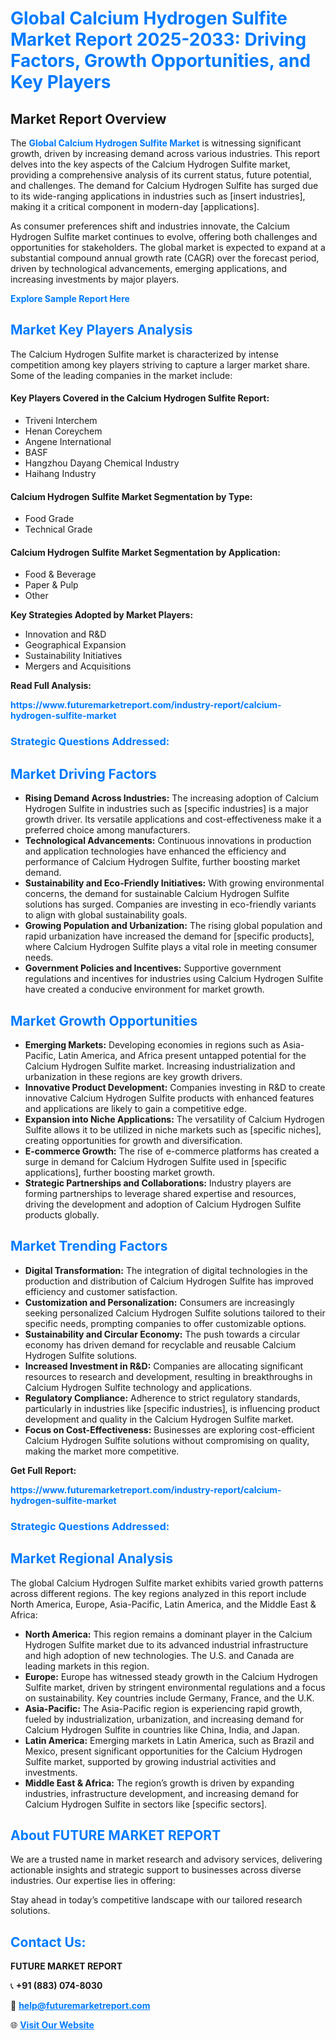 <h1 style="color: #007BFF;">Global Calcium Hydrogen Sulfite Market Report 2025-2033: Driving Factors, Growth Opportunities, and Key Players</h1>

<section id="overview">
<h2>Market Report Overview</h2>
<p>The <a href="https://www.futuremarketreport.com/industry-report/calcium-hydrogen-sulfite-market" style="color: #007BFF; text-decoration: none;"><strong>Global Calcium Hydrogen Sulfite Market</strong></a> is witnessing significant growth, driven by increasing demand across various industries. This report delves into the key aspects of the Calcium Hydrogen Sulfite market, providing a comprehensive analysis of its current status, future potential, and challenges. The demand for Calcium Hydrogen Sulfite has surged due to its wide-ranging applications in industries such as [insert industries], making it a critical component in modern-day [applications].</p>
<p>As consumer preferences shift and industries innovate, the Calcium Hydrogen Sulfite market continues to evolve, offering both challenges and opportunities for stakeholders. The global market is expected to expand at a substantial compound annual growth rate (CAGR) over the forecast period, driven by technological advancements, emerging applications, and increasing investments by major players.</p>
</section>

<section id="overview">
<p><a href="https://www.futuremarketreport.com/request-sample/reportId=47013" style="color: #007BFF; text-decoration: none;"><strong>Explore Sample Report Here</strong></a></p>
</section>

<section id="key-players">
<h2 style="color: #007BFF;">Market Key Players Analysis</h2>
<p>The Calcium Hydrogen Sulfite market is characterized by intense competition among key players striving to capture a larger market share. Some of the leading companies in the market include:</p>
<h4>Key Players Covered in the Calcium Hydrogen Sulfite Report:</h4>
<ul><li>Triveni Interchem</li><li>Henan Coreychem</li><li>Angene International</li><li>BASF</li><li>Hangzhou Dayang Chemical Industry</li><li>Haihang Industry</li></ul>
<h4>Calcium Hydrogen Sulfite Market Segmentation by Type:</h4>
<ul><li>Food Grade</li><li>Technical Grade</li></ul>

<h4>Calcium Hydrogen Sulfite Market Segmentation by Application:</h4>
<ul><li>Food &amp; Beverage</li><li>Paper &amp; Pulp</li><li>Other</li></ul>
<p><strong>Key Strategies Adopted by Market Players:</strong></p>
<ul>
<li>Innovation and R&D</li>
<li>Geographical Expansion</li>
<li>Sustainability Initiatives</li>
<li>Mergers and Acquisitions</li>
</ul>
</section>

<section>
<p><strong>Read Full Analysis: </strong></p><a href="https://www.futuremarketreport.com/industry-report/calcium-hydrogen-sulfite-market" style="color: #007BFF; text-decoration: none;"><strong>https://www.futuremarketreport.com/industry-report/calcium-hydrogen-sulfite-market</strong></a>
<h3 style="color: #007BFF;">Strategic Questions Addressed:</h3>
</section>

<section id="driving-factors">
<h2 style="color: #007BFF;">Market Driving Factors</h2>
<ul>
<li><strong>Rising Demand Across Industries:</strong> The increasing adoption of Calcium Hydrogen Sulfite in industries such as [specific industries] is a major growth driver. Its versatile applications and cost-effectiveness make it a preferred choice among manufacturers.</li>
<li><strong>Technological Advancements:</strong> Continuous innovations in production and application technologies have enhanced the efficiency and performance of Calcium Hydrogen Sulfite, further boosting market demand.</li>
<li><strong>Sustainability and Eco-Friendly Initiatives:</strong> With growing environmental concerns, the demand for sustainable Calcium Hydrogen Sulfite solutions has surged. Companies are investing in eco-friendly variants to align with global sustainability goals.</li>
<li><strong>Growing Population and Urbanization:</strong> The rising global population and rapid urbanization have increased the demand for [specific products], where Calcium Hydrogen Sulfite plays a vital role in meeting consumer needs.</li>
<li><strong>Government Policies and Incentives:</strong> Supportive government regulations and incentives for industries using Calcium Hydrogen Sulfite have created a conducive environment for market growth.</li>
</ul>
</section>

<section id="growth-opportunities">
<h2 style="color: #007BFF;">Market Growth Opportunities</h2>
<ul>
<li><strong>Emerging Markets:</strong> Developing economies in regions such as Asia-Pacific, Latin America, and Africa present untapped potential for the Calcium Hydrogen Sulfite market. Increasing industrialization and urbanization in these regions are key growth drivers.</li>
<li><strong>Innovative Product Development:</strong> Companies investing in R&D to create innovative Calcium Hydrogen Sulfite products with enhanced features and applications are likely to gain a competitive edge.</li>
<li><strong>Expansion into Niche Applications:</strong> The versatility of Calcium Hydrogen Sulfite allows it to be utilized in niche markets such as [specific niches], creating opportunities for growth and diversification.</li>
<li><strong>E-commerce Growth:</strong> The rise of e-commerce platforms has created a surge in demand for Calcium Hydrogen Sulfite used in [specific applications], further boosting market growth.</li>
<li><strong>Strategic Partnerships and Collaborations:</strong> Industry players are forming partnerships to leverage shared expertise and resources, driving the development and adoption of Calcium Hydrogen Sulfite products globally.</li>
</ul>
</section>

<section id="trending-factors">
<h2 style="color: #007BFF;">Market Trending Factors</h2>
<ul>
<li><strong>Digital Transformation:</strong> The integration of digital technologies in the production and distribution of Calcium Hydrogen Sulfite has improved efficiency and customer satisfaction.</li>
<li><strong>Customization and Personalization:</strong> Consumers are increasingly seeking personalized Calcium Hydrogen Sulfite solutions tailored to their specific needs, prompting companies to offer customizable options.</li>
<li><strong>Sustainability and Circular Economy:</strong> The push towards a circular economy has driven demand for recyclable and reusable Calcium Hydrogen Sulfite solutions.</li>
<li><strong>Increased Investment in R&D:</strong> Companies are allocating significant resources to research and development, resulting in breakthroughs in Calcium Hydrogen Sulfite technology and applications.</li>
<li><strong>Regulatory Compliance:</strong> Adherence to strict regulatory standards, particularly in industries like [specific industries], is influencing product development and quality in the Calcium Hydrogen Sulfite market.</li>
<li><strong>Focus on Cost-Effectiveness:</strong> Businesses are exploring cost-efficient Calcium Hydrogen Sulfite solutions without compromising on quality, making the market more competitive.</li>
</ul>
</section>

<section>
<p><strong>Get Full Report: </strong></p><a href="https://www.futuremarketreport.com/industry-report/calcium-hydrogen-sulfite-market" style="color: #007BFF; text-decoration: none;"><strong>https://www.futuremarketreport.com/industry-report/calcium-hydrogen-sulfite-market</strong></a>
<h3 style="color: #007BFF;">Strategic Questions Addressed:</h3>
</section>


<section id="regional-analysis">
<h2 style="color: #007BFF;">Market Regional Analysis</h2>
<p>The global Calcium Hydrogen Sulfite market exhibits varied growth patterns across different regions. The key regions analyzed in this report include North America, Europe, Asia-Pacific, Latin America, and the Middle East & Africa:</p>
<ul>
<li><strong>North America:</strong> This region remains a dominant player in the Calcium Hydrogen Sulfite market due to its advanced industrial infrastructure and high adoption of new technologies. The U.S. and Canada are leading markets in this region.</li>
<li><strong>Europe:</strong> Europe has witnessed steady growth in the Calcium Hydrogen Sulfite market, driven by stringent environmental regulations and a focus on sustainability. Key countries include Germany, France, and the U.K.</li>
<li><strong>Asia-Pacific:</strong> The Asia-Pacific region is experiencing rapid growth, fueled by industrialization, urbanization, and increasing demand for Calcium Hydrogen Sulfite in countries like China, India, and Japan.</li>
<li><strong>Latin America:</strong> Emerging markets in Latin America, such as Brazil and Mexico, present significant opportunities for the Calcium Hydrogen Sulfite market, supported by growing industrial activities and investments.</li>
<li><strong>Middle East & Africa:</strong> The region’s growth is driven by expanding industries, infrastructure development, and increasing demand for Calcium Hydrogen Sulfite in sectors like [specific sectors].</li>
</ul>
</section>

<footer>
<h2 style="color: #007BFF;">About FUTURE MARKET REPORT</h2>
<p>We are a trusted name in market research and advisory services, delivering actionable insights and strategic support to businesses across diverse industries. Our expertise lies in offering:</p>

<p>Stay ahead in today’s competitive landscape with our tailored research solutions.</p>

<h2 style="color: #007BFF;">Contact Us:</h2>
<p><strong>FUTURE MARKET REPORT</strong></p>
<p>📞 <strong>+91 (883) 074-8030</strong></p>
<p>📧 <strong><a href="mailto:help@futuremarketreport.com" style="color: #007BFF;">help@futuremarketreport.com</a></strong></p>
<p>🌐 <strong><a href="https://www.futuremarketreport.com/" style="color: #007BFF;">Visit Our Website</a></strong></p>
</footer>